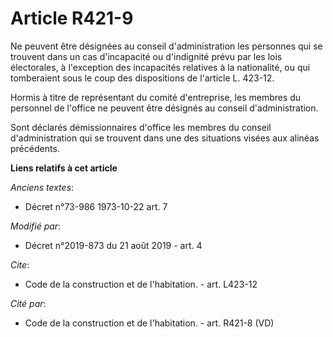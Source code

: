 # Article R421-9

Ne peuvent être désignées au conseil d'administration les personnes qui se trouvent dans un cas d'incapacité ou d'indignité
prévu par les lois électorales, à l'exception des incapacités relatives à la nationalité, ou qui tomberaient sous le coup des
dispositions de l'article L. 423-12. 

Hormis à titre de représentant du comité d'entreprise, les membres du personnel de l'office ne peuvent être désignés au
conseil d'administration. 

Sont déclarés démissionnaires d'office les membres du conseil d'administration qui se trouvent dans une des situations visées
aux alinéas précédents.

**Liens relatifs à cet article**

_Anciens textes_:

  - Décret n°73-986 1973-10-22 art. 7

_Modifié par_:

  - Décret n°2019-873 du 21 août 2019 - art. 4

_Cite_:

  - Code de la construction et de l'habitation. - art. L423-12

_Cité par_:

  - Code de la construction et de l'habitation. - art. R421-8 (VD)
